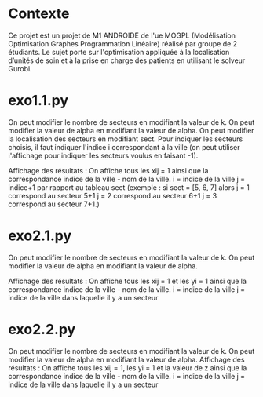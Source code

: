 # Contexte

Ce projet est un projet de M1 ANDROIDE de l'ue MOGPL (Modélisation Optimisation Graphes Programmation Linéaire) réalisé par groupe de 2 étudiants. Le sujet porte sur l'optimisation appliquée à la localisation d’unités de soin et à la prise en charge des patients en utilisant le solveur Gurobi.

# exo1.1.py

On peut modifier le nombre de secteurs en modifiant la valeur de k.
On peut modifier la valeur de alpha en modifiant la valeur de alpha.
On peut modifier la localisation des secteurs en modifiant sect.
Pour indiquer les secteurs choisis, il faut indiquer l'indice i correspondant à la ville 
(on peut utiliser l'affichage pour indiquer les secteurs voulus en faisant -1).

Affichage des résultats :
On affiche tous les xij = 1 ainsi que la correspondance indice de la ville - nom de la ville.
i = indice de la ville
j = indice+1 par rapport au tableau sect
(exemple : si sect = [5, 6, 7] alors j = 1 correspond au secteur 5+1
				j = 2 correspond au secteur 6+1
				j = 3 correspond au secteur 7+1.)

# exo2.1.py

On peut modifier le nombre de secteurs en modifiant la valeur de k.
On peut modifier la valeur de alpha en modifiant la valeur de alpha.

Affichage des résultats :
On affiche tous les xij = 1 et les yi = 1 ainsi que la correspondance indice de la ville - nom de la ville.
i = indice de la ville
j = indice de la ville dans laquelle il y a un secteur

# exo2.2.py

On peut modifier le nombre de secteurs en modifiant la valeur de k.
On peut modifier la valeur de alpha en modifiant la valeur de alpha.
Affichage des résultats :
On affiche tous les xij = 1, les yi = 1 et la valeur de z ainsi que la correspondance indice de la ville - nom de la ville.
i = indice de la ville
j = indice de la ville dans laquelle il y a un secteur
